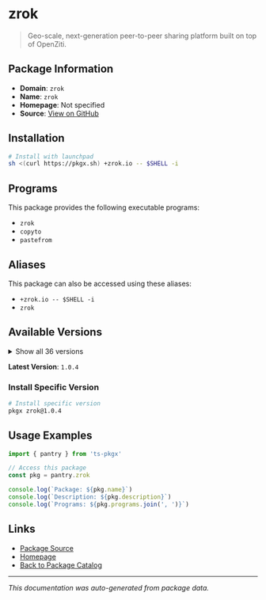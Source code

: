 # zrok

> Geo-scale, next-generation peer-to-peer sharing platform built on top of OpenZiti.

## Package Information

- **Domain**: `zrok`
- **Name**: `zrok`
- **Homepage**: Not specified
- **Source**: [View on GitHub](https://github.com/pkgxdev/pantry/tree/main/projects/zrok.io/package.yml)

## Installation

```bash
# Install with launchpad
sh <(curl https://pkgx.sh) +zrok.io -- $SHELL -i
```

## Programs

This package provides the following executable programs:

- `zrok`
- `copyto`
- `pastefrom`

## Aliases

This package can also be accessed using these aliases:

- `+zrok.io -- $SHELL -i`
- `zrok`

## Available Versions

<details>
<summary>Show all 36 versions</summary>

- `1.0.4`, `1.0.3`, `1.0.2`, `1.0.1`, `1.0.0`
- `0.4.49`, `0.4.48`, `0.4.47`, `0.4.46`, `0.4.45`
- `0.4.44`, `0.4.42`, `0.4.41`, `0.4.40`, `0.4.39`
- `0.4.38`, `0.4.37`, `0.4.36`, `0.4.35`, `0.4.34`
- `0.4.33`, `0.4.32`, `0.4.31`, `0.4.30`, `0.4.29`
- `0.4.27`, `0.4.26`, `0.4.25`, `0.4.24`, `0.4.23`
- `0.4.22`, `0.4.20`, `0.4.19`, `0.4.18`, `0.4.17`
- `0.4.16`

</details>

**Latest Version**: `1.0.4`

### Install Specific Version

```bash
# Install specific version
pkgx zrok@1.0.4
```

## Usage Examples

```typescript
import { pantry } from 'ts-pkgx'

// Access this package
const pkg = pantry.zrok

console.log(`Package: ${pkg.name}`)
console.log(`Description: ${pkg.description}`)
console.log(`Programs: ${pkg.programs.join(', ')}`)
```

## Links

- [Package Source](https://github.com/pkgxdev/pantry/tree/main/projects/zrok.io/package.yml)
- [Homepage](#)
- [Back to Package Catalog](../package-catalog.md)

---

*This documentation was auto-generated from package data.*
